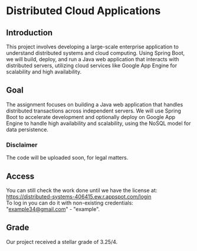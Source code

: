 # Distributed Cloud Applications

## Introduction
This project involves developing a large-scale enterprise application to understand distributed systems and cloud computing. Using Spring Boot, we will build, deploy, and run a Java web application that interacts with distributed servers, utilizing cloud services like Google App Engine for scalability and high availability.

## Goal
The assignment focuses on building a Java web application that handles distributed transactions across independent servers. We will use Spring Boot to accelerate development and optionally deploy on Google App Engine to handle high availability and scalability, using the NoSQL model for data persistence.

### Disclaimer
The code will be uploaded soon, for legal matters.

## Access
You can still check the work done until we have the license at: https://distributed-systems-406415.ew.r.appspot.com/login  
To log in you can do it with non-existing credentials: "example34@gmail.com" - "example".

## Grade
Our project received a stellar grade of 3.25/4.
